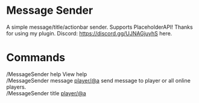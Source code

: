# **Message Sender**
A simple message/title/actionbar sender. Supports PlaceholderAPI!
Thanks for using my plugin. Discord: https://discord.gg/UJNAGjuyhS here.

# **Commands**
/MessageSender help View help<br>
/MessageSender message <player/@a> <message> send message to player or all online players.<br>
/MessageSender title <player/@a> <title> <subtitle> send title message to player or all online players.<br>
/MessageSender actionbar <player/@a> <message> send message to player or all online players.<br>
/MessageSender reload Reload Configuration.<br>
  
# **Permissions**
messagesender.use:
  * To use /MessageSender *
  default: Op

  
 
